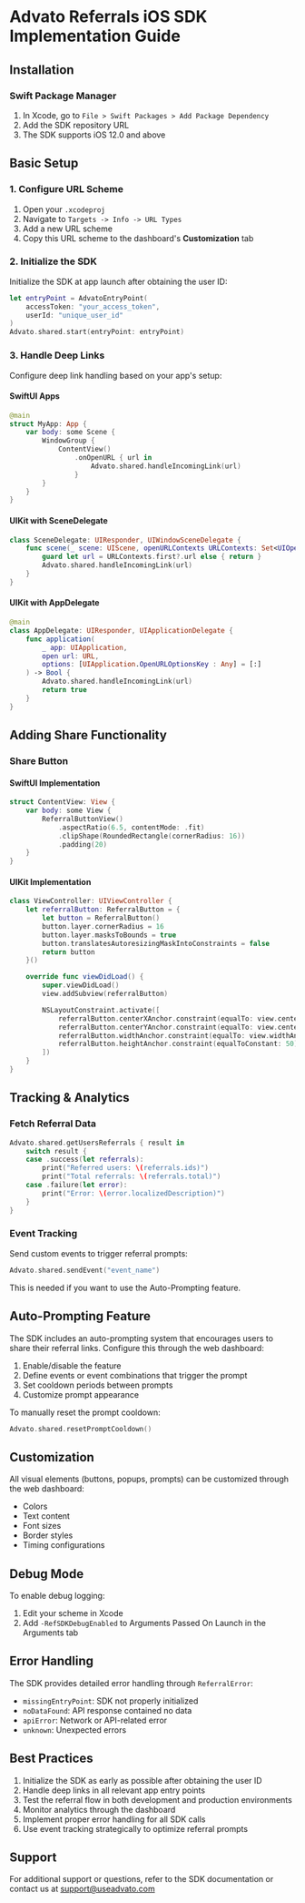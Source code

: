 # Advato Referrals iOS SDK Implementation Guide

## Installation

### Swift Package Manager

1. In Xcode, go to `File > Swift Packages > Add Package Dependency`
2. Add the SDK repository URL
3. The SDK supports iOS 12.0 and above

## Basic Setup

### 1. Configure URL Scheme

1. Open your `.xcodeproj`
2. Navigate to `Targets -> Info -> URL Types`
3. Add a new URL scheme
4. Copy this URL scheme to the dashboard's **Customization** tab

### 2. Initialize the SDK

Initialize the SDK at app launch after obtaining the user ID:

```swift
let entryPoint = AdvatoEntryPoint(
    accessToken: "your_access_token",
    userId: "unique_user_id"
)
Advato.shared.start(entryPoint: entryPoint)
```

### 3. Handle Deep Links

Configure deep link handling based on your app's setup:

#### SwiftUI Apps

```swift
@main
struct MyApp: App {
    var body: some Scene {
        WindowGroup {
            ContentView()
                .onOpenURL { url in
                    Advato.shared.handleIncomingLink(url)
                }
        }
    }
}
```

#### UIKit with SceneDelegate

```swift
class SceneDelegate: UIResponder, UIWindowSceneDelegate {
    func scene(_ scene: UIScene, openURLContexts URLContexts: Set<UIOpenURLContext>) {
        guard let url = URLContexts.first?.url else { return }
        Advato.shared.handleIncomingLink(url)
    }
}
```

#### UIKit with AppDelegate

```swift
@main
class AppDelegate: UIResponder, UIApplicationDelegate {
    func application(
        _ app: UIApplication,
        open url: URL,
        options: [UIApplication.OpenURLOptionsKey : Any] = [:]
    ) -> Bool {
        Advato.shared.handleIncomingLink(url)
        return true
    }
}
```

## Adding Share Functionality

### Share Button

#### SwiftUI Implementation

```swift
struct ContentView: View {
    var body: some View {
        ReferralButtonView()
            .aspectRatio(6.5, contentMode: .fit)
            .clipShape(RoundedRectangle(cornerRadius: 16))
            .padding(20)
    }
}
```

#### UIKit Implementation

```swift
class ViewController: UIViewController {
    let referralButton: ReferralButton = {
        let button = ReferralButton()
        button.layer.cornerRadius = 16
        button.layer.masksToBounds = true
        button.translatesAutoresizingMaskIntoConstraints = false
        return button
    }()

    override func viewDidLoad() {
        super.viewDidLoad()
        view.addSubview(referralButton)

        NSLayoutConstraint.activate([
            referralButton.centerXAnchor.constraint(equalTo: view.centerXAnchor),
            referralButton.centerYAnchor.constraint(equalTo: view.centerYAnchor),
            referralButton.widthAnchor.constraint(equalTo: view.widthAnchor, multiplier: 0.8),
            referralButton.heightAnchor.constraint(equalToConstant: 50)
        ])
    }
}
```

## Tracking & Analytics

### Fetch Referral Data

```swift
Advato.shared.getUsersReferrals { result in
    switch result {
    case .success(let referrals):
        print("Referred users: \(referrals.ids)")
        print("Total referrals: \(referrals.total)")
    case .failure(let error):
        print("Error: \(error.localizedDescription)")
    }
}
```

### Event Tracking

Send custom events to trigger referral prompts:

```swift
Advato.shared.sendEvent("event_name")
```

This is needed if you want to use the Auto-Prompting feature.

## Auto-Prompting Feature

The SDK includes an auto-prompting system that encourages users to share their referral links. Configure this through the web dashboard:

1. Enable/disable the feature
2. Define events or event combinations that trigger the prompt
3. Set cooldown periods between prompts
4. Customize prompt appearance

To manually reset the prompt cooldown:

```swift
Advato.shared.resetPromptCooldown()
```

## Customization

All visual elements (buttons, popups, prompts) can be customized through the web dashboard:

- Colors
- Text content
- Font sizes
- Border styles
- Timing configurations

## Debug Mode

To enable debug logging:

1. Edit your scheme in Xcode
2. Add `-RefSDKDebugEnabled` to Arguments Passed On Launch in the Arguments tab

## Error Handling

The SDK provides detailed error handling through `ReferralError`:

- `missingEntryPoint`: SDK not properly initialized
- `noDataFound`: API response contained no data
- `apiError`: Network or API-related error
- `unknown`: Unexpected errors

## Best Practices

1. Initialize the SDK as early as possible after obtaining the user ID
2. Handle deep links in all relevant app entry points
3. Test the referral flow in both development and production environments
4. Monitor analytics through the dashboard
5. Implement proper error handling for all SDK calls
6. Use event tracking strategically to optimize referral prompts

## Support

For additional support or questions, refer to the SDK documentation or contact us at support@useadvato.com
